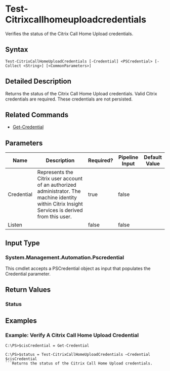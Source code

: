 ﻿
# Test-Citrixcallhomeuploadcredentials
Verifies the status of the Citrix Call Home Upload credentials.
## Syntax
```
Test-CitrixCallHomeUploadCredentials [-Credential] <PSCredential> [-Collect <String>] [<CommonParameters>]
```
## Detailed Description
Returns the status of the Citrix Call Home Upload credentials. Valid Citrix credentials are required. These credentials are not persisted.


## Related Commands

* [Get-Credential](./Get-Credential/)
## Parameters
| Name   | Description | Required? | Pipeline Input | Default Value |
| --- | --- | --- | --- | --- |
| Credential | Represents the Citrix user account of an authorized administrator. The machine identity within Citrix Insight Services is derived from this user. | true | false |  |
| Listen |  | false | false |  |

## Input Type

### System.Management.Automation.Pscredential
This cmdlet accepts a PSCredential object as input that populates the Credential parameter.
## Return Values

### Status

## Examples

### Example: Verify A Citrix Call Home Upload Credential
```
C:\PS>$cisCredential = Get-Credential

C:\PS>$status = Test-CitrixCallHomeUploadCredentials –Credential $cisCredential
```Returns the status of the Citrix Call Home Upload credentials.

